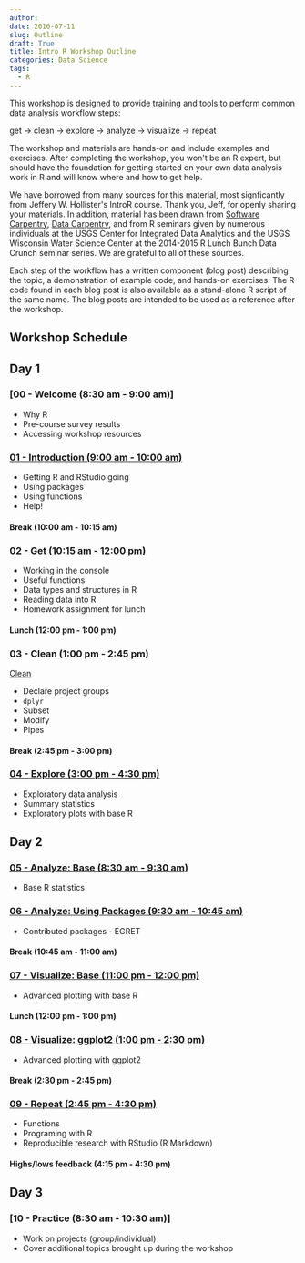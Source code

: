 ```yaml
---
author: 
date: 2016-07-11
slug: Outline
draft: True
title: Intro R Workshop Outline
categories: Data Science
tags: 
  - R
---
```

This workshop is designed to provide training and tools to perform common data analysis workflow steps:

get -&gt; clean -&gt; explore -&gt; analyze -&gt; visualize -&gt; repeat

The workshop and materials are hands-on and include examples and exercises. After completing the workshop, you won't be an R expert, but should have the foundation for getting started on your own data analysis work in R and will know where and how to get help.

We have borrowed from many sources for this material, most signficantly from Jeffery W. Hollister's IntroR course. Thank you, Jeff, for openly sharing your materials. In addition, material has been drawn from [Software Carpentry](http://software-carpentry.org), [Data Carpentry](http://datacarpentry.org/), and from R seminars given by numerous individuals at the USGS Center for Integrated Data Analytics and the USGS Wisconsin Water Science Center at the 2014-2015 R Lunch Bunch Data Crunch seminar series. We are grateful to all of these sources.

Each step of the workflow has a written component (blog post) describing the topic, a demonstration of example code, and hands-on exercises. The R code found in each blog post is also available as a stand-alone R script of the same name. The blog posts are intended to be used as a reference after the workshop.

Workshop Schedule
-----------------

Day 1
-----

### \[00 - Welcome (8:30 am - 9:00 am)\]

-   Why R
-   Pre-course survey results
-   Accessing workshop resources

### [01 - Introduction (9:00 am - 10:00 am)](Introduction)

-   Getting R and RStudio going
-   Using packages
-   Using functions
-   Help!

#### Break (10:00 am - 10:15 am)

### [02 - Get (10:15 am - 12:00 pm)](Get)

-   Working in the console
-   Useful functions
-   Data types and structures in R
-   Reading data into R
-   Homework assignment for lunch

#### Lunch (12:00 pm - 1:00 pm)

### 03 - Clean (1:00 pm - 2:45 pm)

<a href="{{.NextInSection.Permalink}}">Clean</a>

-   Declare project groups
-   `dplyr`
-   Subset
-   Modify
-   Pipes

#### Break (2:45 pm - 3:00 pm)

### [04 - Explore (3:00 pm - 4:30 pm)](Explore)

-   Exploratory data analysis
-   Summary statistics
-   Exploratory plots with base R

Day 2
-----

### [05 - Analyze: Base (8:30 am - 9:30 am)](E_Analyze.html)

-   Base R statistics

### [06 - Analyze: Using Packages (9:30 am - 10:45 am)](F_Analyze.html)

-   Contributed packages - EGRET

#### Break (10:45 am - 11:00 am)

### [07 - Visualize: Base (11:00 pm - 12:00 pm)](G_Visualize.html)

-   Advanced plotting with base R

#### Lunch (12:00 pm - 1:00 pm)

### [08 - Visualize: ggplot2 (1:00 pm - 2:30 pm)](H_Visualize.html)

-   Advanced plotting with ggplot2

#### Break (2:30 pm - 2:45 pm)

### [09 - Repeat (2:45 pm - 4:30 pm)](I_Repeat-Reproduce.html)

-   Functions
-   Programing with R
-   Reproducible research with RStudio (R Markdown)

#### Highs/lows feedback (4:15 pm - 4:30 pm)

Day 3
-----

### \[10 - Practice (8:30 am - 10:30 am)\]

-   Work on projects (group/individual)
-   Cover additional topics brought up during the workshop
